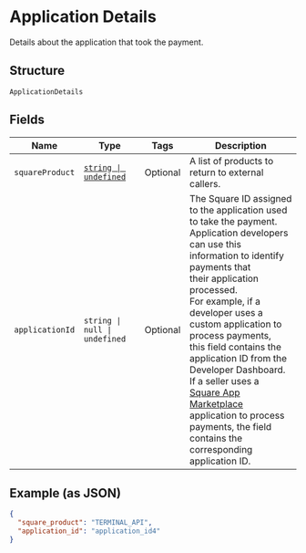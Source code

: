
# Application Details

Details about the application that took the payment.

## Structure

`ApplicationDetails`

## Fields

| Name | Type | Tags | Description |
|  --- | --- | --- | --- |
| `squareProduct` | [`string \| undefined`](../../doc/models/application-details-external-square-product.md) | Optional | A list of products to return to external callers. |
| `applicationId` | `string \| null \| undefined` | Optional | The Square ID assigned to the application used to take the payment.<br>Application developers can use this information to identify payments that<br>their application processed.<br>For example, if a developer uses a custom application to process payments,<br>this field contains the application ID from the Developer Dashboard.<br>If a seller uses a [Square App Marketplace](https://developer.squareup.com/docs/app-marketplace)<br>application to process payments, the field contains the corresponding application ID. |

## Example (as JSON)

```json
{
  "square_product": "TERMINAL_API",
  "application_id": "application_id4"
}
```

